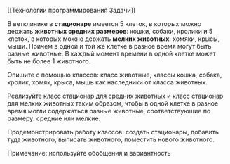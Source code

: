 [[Технологии программирования Задачи]]

В ветклинике в **стационаре** имеется 5 клеток, в которых можно держать **животных средних размеров**: кошки, собаки, кролики и 5 клеток, в которых можно держать **мелких животных**: хомяки, крысы, мыши. Причем в одной и той же клетке в разное время могут быть разные животные. В каждый момент времени в одной клетке может быть не более 1 животного.

Опишите с помощью классов: класс животные, классы кошка, собака, кролик, хомяк, крыса, мышь как наследники от класса животных.

Реализуйте класс стационар для средних животных и класс стационар для мелких животных таким образом, чтобы в одной клетке в разное время могли содержаться разные животные, соответствующие по размеру: средние или мелкие.

Продемонстрировать работу классов: создать стационары, добавить туда животного, выписать животного, поместить нового животного.

Примечание: используйте обобщения и вариантность